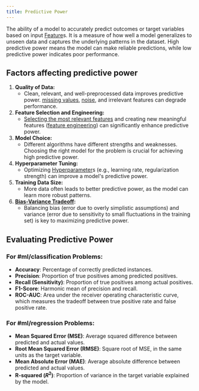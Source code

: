 ```yaml
---
title: Predictive Power
---
```


The ability of a model to accurately predict outcomes or target variables based on input [Feature](/machine-learning-foundations/feature-vector)s. It is a measure of how well a model generalizes to unseen data and captures the underlying patterns in the dataset. High predictive power means the model can make reliable predictions, while low predictive power indicates poor performance.

## Factors affecting predictive power
1. **Quality of Data:**
   - Clean, relevant, and well-preprocessed data improves predictive power. [missing values](/machine-learning-foundations/dealing-with-missing-attributes), [noise](/machine-learning-foundations/data-noise), and irrelevant features can degrade performance.
2. **Feature Selection and Engineering:**
   - [Selecting the most relevant features](/machine-learning-foundations/feature-selection) and creating new meaningful features ([feature engineering](/machine-learning-foundations/feature-engineering)) can significantly enhance predictive power.
3. **Model Choice:**
   - Different algorithms have different strengths and weaknesses. Choosing the right model for the problem is crucial for achieving high predictive power.
4. **Hyperparameter Tuning:**
   - Optimizing [Hyperparameter](/machine-learning-foundations/parameters-and-hyperparameters)s (e.g., learning rate, regularization strength) can improve a model's predictive power.
5. **Training Data Size:**
   - More data often leads to better predictive power, as the model can learn more robust patterns.
6. **[Bias-Variance Tradeoff](/machine-learning-foundations/bias-variance-tradeoff):**
   - Balancing bias (error due to overly simplistic assumptions) and variance (error due to sensitivity to small fluctuations in the training set) is key to maximizing predictive power.


## Evaluating Predictive Power
### For #ml/classification  Problems:
-  **Accuracy**: Percentage of correctly predicted instances.
-  **Precision**: Proportion of true positives among predicted positives.
-  **Recall (Sensitivity)**: Proportion of true positives among actual positives.
-  **F1-Score**: Harmonic mean of precision and recall.
-  **ROC-AUC**: Area under the receiver operating characteristic curve, which measures the tradeoff between true positive rate and false positive rate.

### For #ml/regression  Problems:
-  **Mean Squared Error (MSE)**: Average squared difference between predicted and actual values.
-  **Root Mean Squared Error (RMSE)**: Square root of MSE, in the same units as the target variable.
-  **Mean Absolute Error (MAE)**: Average absolute difference between predicted and actual values.
-  **R-squared ($R^2$)**: Proportion of variance in the target variable explained by the model.
